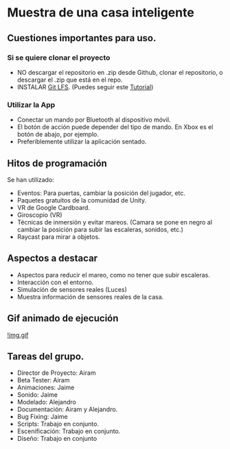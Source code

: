 # Muestra de una casa inteligente

## Cuestiones importantes para uso.

### Si se quiere clonar el proyecto
 * NO descargar el repositorio en .zip desde Github, clonar el repositorio, o descargar el .zip que está en el repo.
 * INSTALAR [Git LFS](https://git-lfs.com/). (Puedes seguir este [Tutorial](https://www.youtube.com/watch?v=j8E9QG-7eOo))
### Utilizar la App
 * Conectar un mando por Bluetooth al dispositivo móvil.
 * El botón de acción puede depender del tipo de mando. En Xbox es el botón de abajo, por ejemplo.
 * Preferiblemente utilizar la aplicación sentado.
 
## Hitos de programación

Se han utilizado:
  * Eventos: Para puertas, cambiar la posición del jugador, etc.
  * Paquetes gratuitos de la comunidad de Unity.
  * VR de Google Cardboard.
  * Giroscopio (VR)
  * Técnicas de inmersión y evitar mareos. (Camara se pone en negro al cambiar la posición para subir las escaleras, sonidos, etc.)
  * Raycast para mirar a objetos.
  
## Aspectos a destacar
  * Aspectos para reducir el mareo, como no tener que subir escaleras.
  * Interacción con el entorno.
  * Simulación de sensores reales (Luces)
  * Muestra información de sensores reales de la casa.

## Gif animado de ejecución

[!img.gif](https://drive.google.com/file/d/1xa0Tgg4G9D4kbDbDot3Hqk01_esCjZO7/view?usp=share_link)

## Tareas del grupo.

  * Director de Proyecto: Airam
  * Beta Tester: Airam
  * Animaciones: Jaime
  * Sonido: Jaime
  * Modelado: Alejandro
  * Documentación: Airam y Alejandro.
  * Bug Fixing: Jaime
  * Scripts: Trabajo en conjunto.
  * Escenificación: Trabajo en conjunto.
  * Diseño: Trabajo en conjunto

